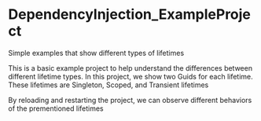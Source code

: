 # DependencyInjection_ExampleProject
Simple examples that show different types of lifetimes

This is a basic example project to help understand the differences between different lifetime types. 
In this project, we show two Guids for each lifetime. 
These lifetimes are Singleton, Scoped, and Transient lifetimes

By reloading and restarting the project, we can observe different behaviors of the prementioned lifetimes 
